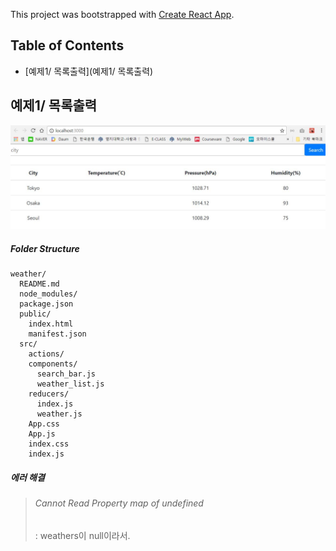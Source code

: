 This project was bootstrapped with [Create React App](https://github.com/facebookincubator/create-react-app).



## Table of Contents

- [예제1/ 목록출력](예제1/ 목록출력)

## 예제1/ 목록출력

![예제화면](./1.JPG)

##### Folder Structure

```
weather/
  README.md
  node_modules/
  package.json
  public/
    index.html
    manifest.json
  src/
    actions/
    components/
  	  search_bar.js
  	  weather_list.js
    reducers/
  	  index.js
  	  weather.js
    App.css
    App.js
    index.css
    index.js
```



##### 에러 해결

> ###### Cannot Read Property map of undefined 
>
> : weathers이 null이라서.